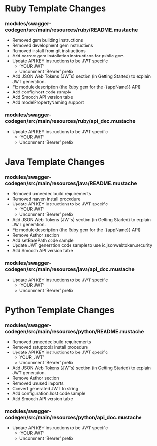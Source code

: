 # Ruby Template Changes

### modules/swagger-codegen/src/main/resources/ruby/README.mustache

- Removed gem building instructions
- Removed development gem instructions
- Removed install from git instructions
- Add correct gem installation instructions for public gem
- Update API KEY instructions to be JWT specific
    - ‘YOUR JWT’
    - Uncomment ‘Bearer’ prefix
- Add JSON Web Tokens (JWTs) section (in Getting Started) to explain JWT generation.
- Fix module description (the Ruby gem for the {{appName}} API)
- Add config.host code sample
- Add Smooch API version table
- Add modelPropertyNaming support


### modules/swagger-codegen/src/main/resources/ruby/api_doc.mustache

- Update API KEY instructions to be JWT specific
    - ‘YOUR JWT’
    - Uncomment ‘Bearer’ prefix

# Java Template Changes

### modules/swagger-codegen/src/main/resources/java/README.mustache

- Removed unneeded build requirements
- Removed maven install procedure
- Update API KEY instructions to be JWT specific
    - ‘YOUR JWT’
    - Uncomment ‘Bearer’ prefix
- Add JSON Web Tokens (JWTs) section (in Getting Started) to explain JWT generation.
- Fix module description (the Ruby gem for the {{appName}} API)
- Remove Author section
- Add setBasePath code sample
- Update JWT generation code sample to use io.jsonwebtoken.security
- Add Smooch API version table

### modules/swagger-codegen/src/main/resources/java/api_doc.mustache

- Update API KEY instructions to be JWT specific
    - ‘YOUR JWT’
    - Uncomment ‘Bearer’ prefix

# Python Template Changes

### modules/swagger-codegen/src/main/resources/python/README.mustache

- Removed unneeded build requirements
- Removed setuptools install procedure
- Update API KEY instructions to be JWT specific
    - YOUR_JWT’
    - Uncomment ‘Bearer’ prefix
- Add JSON Web Tokens (JWTs) section (in Getting Started) to explain JWT generation.
- Remove Author section
- Removed unused imports
- Convert generated JWT to string
- Add configuration.host code sample
- Add Smooch API version table

### modules/swagger-codegen/src/main/resources/python/api_doc.mustache

- Update API KEY instructions to be JWT specific
    - ‘YOUR JWT’
    - Uncomment ‘Bearer’ prefix
